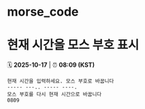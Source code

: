 # morse_code
# 현재 시간을 모스 부호 표시
<!-- MORSE_TIME_START -->
🗓️ **2025-10-17** | ⏰ **08:09 (KST)**

```
현재 시간을 입력하세요. 모스 부호로 바꿉니다
----- ---.. ----- ----.
모스 부호를 다시 현재 시간으로 바꿉니다
0809
```
<!-- MORSE_TIME_END -->
